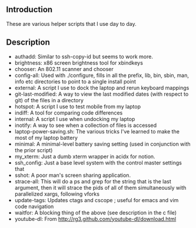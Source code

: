 ## Introduction
These are various helper scripts that I use day to day.

## Description

 * authadd: Similar to ssh-copy-id but seems to work more.
 * brightness: x86 screen brightness tool for xbindkeys
 * chooser: An 802.11 scanner and chooser
 * config-all: Used with ./configure, fills in all the prefix, lib, bin, sbin, man, info etc directories to point to a single install point
 * external: A script I use to dock the laptop and rerun keyboard mappings
 * git-last-modified: A way to view the last modified dates (with respect to git) of the files in a directory
 * hotspot: A script I use to test mobile from my laptop
 * indiff: A tool for comparing code differences
 * internal: A script I use when undocking my laptop
 * inotify: A way to see when a collection of files is accessed
 * laptop-power-saving.sh: The various tricks I've learned to make the most of my laptop battery
 * minimal: A minimal-level battery saving setting (used in conjunction with the prior script)
 * my_xterm: Just a dumb xterm wrapper in acidx for notion.
 * ssh_config: Just a base level system with the control master settings that
 * sshot: A poor man's screen sharing application.
 * strace-all: This will do a ps and grep for the string that is the last argument, then it will strace the pids of all of them simultaneously with parallelized xargs, following vforks
 * update-tags: Updates ctags and cscope ; useful for emacs and vim code navigation
 * waitfor: A blocking thing of the above (see description in the c file)
 * youtube-dl: From http://rg3.github.com/youtube-dl/download.html
